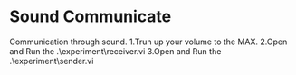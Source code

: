 # Sound Communicate
Communication through sound.
1.Trun up your volume to the MAX.
2.Open and Run the .\experiment\receiver.vi
3.Open and Run the .\experiment\sender.vi